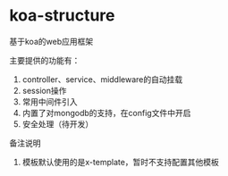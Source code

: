 # koa-structure
基于koa的web应用框架

主要提供的功能有：
1. controller、service、middleware的自动挂载
2. session操作
3. 常用中间件引入
4. 内置了对mongodb的支持，在config文件中开启
5. 安全处理（待开发）


备注说明

1. 模板默认使用的是x-template，暂时不支持配置其他模板


